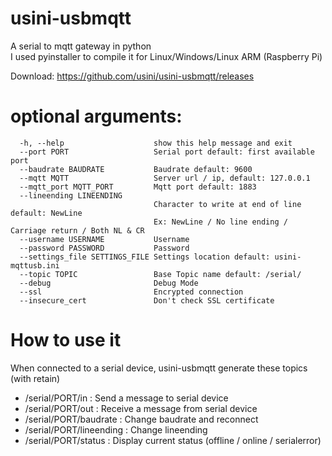 # usini-usbmqtt
A serial to mqtt gateway in python    
I used pyinstaller to compile it for Linux/Windows/Linux ARM (Raspberry Pi)

Download: https://github.com/usini/usini-usbmqtt/releases

# optional arguments:
```
  -h, --help                    show this help message and exit
  --port PORT                   Serial port default: first available port
  --baudrate BAUDRATE           Baudrate default: 9600
  --mqtt MQTT                   Server url / ip, default: 127.0.0.1
  --mqtt_port MQTT_PORT         Mqtt port default: 1883
  --lineending LINEENDING
                                Character to write at end of line default: NewLine
                                Ex: NewLine / No line ending / Carriage return / Both NL & CR
  --username USERNAME           Username
  --password PASSWORD           Password
  --settings_file SETTINGS_FILE Settings location default: usini-mqttusb.ini
  --topic TOPIC                 Base Topic name default: /serial/
  --debug                       Debug Mode
  --ssl                         Encrypted connection
  --insecure_cert               Don't check SSL certificate
```

# How to use it
When connected to a serial device, usini-usbmqtt generate these topics (with retain)

* /serial/PORT/in : Send a message to serial device
* /serial/PORT/out : Receive a message from serial device
* /serial/PORT/baudrate : Change baudrate and reconnect
* /serial/PORT/lineending : Change lineending
* /serial/PORT/status : Display current status (offline / online / serialerror)
